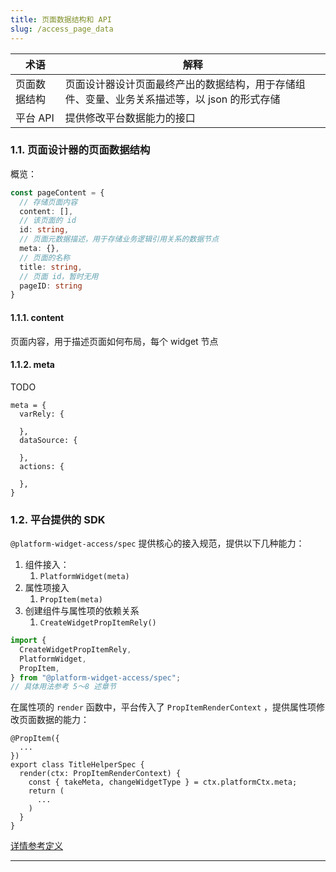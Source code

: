 ```yaml
---
title: 页面数据结构和 API
slug: /access_page_data
---
```


| 术语 | 解释 |
|---|---|
| 页面数据结构 | 页面设计器设计页面最终产出的数据结构，用于存储组件、变量、业务关系描述等，以 json 的形式存储 |
| 平台 API | 提供修改平台数据能力的接口 |

### 1.1. 页面设计器的页面数据结构

概览：

```ts
const pageContent = {
  // 存储页面内容
  content: [],
  // 该页面的 id
  id: string,
  // 页面元数据描述，用于存储业务逻辑引用关系的数据节点
  meta: {},
  // 页面的名称
  title: string,
  // 页面 id，暂时无用
  pageID: string
}
```

#### 1.1.1. content

页面内容，用于描述页面如何布局，每个 widget 节点

#### 1.1.2. meta

TODO

```tsx
meta = {
  varRely: {

  },
  dataSource: {

  },
  actions: {

  },
}
```

### 1.2. 平台提供的 SDK

`@platform-widget-access/spec` 提供核心的接入规范，提供以下几种能力：

1. 组件接入：
   1. `PlatformWidget(meta)`
2. 属性项接入
   1. `PropItem(meta)`
3. 创建组件与属性项的依赖关系
   1. `CreateWidgetPropItemRely()`

```ts
import {
  CreateWidgetPropItemRely,
  PlatformWidget,
  PropItem,
} from "@platform-widget-access/spec";
// 具体用法参考 5～8 述章节
```

在属性项的 `render` 函数中，平台传入了 `PropItemRenderContext` ，提供属性项修改页面数据的能力：

```tsx
@PropItem({
  ...
})
export class TitleHelperSpec {
  render(ctx: PropItemRenderContext) {
    const { takeMeta, changeWidgetType } = ctx.platformCtx.meta;
    return (
      ...
    )
  }
}
```

[详情参考定义](https://10.0.4.55/custom-platform-v3-frontend-group/custom-platform-v3-frontend/tree/dev/packages/provider-app-pages-hub/PageDesigner/platform-access/platform-ctx-types.ts)

---

